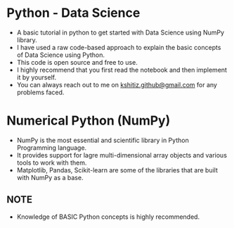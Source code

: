 # Python - Data Science
* A basic tutorial in python to get started with Data Science using NumPy library.
* I have used a raw code-based approach to explain the basic concepts of Data Science using Python.
* This code is open source and free to use.
* I highly recommend that you first read the notebook and then implement it by yourself.
* You can always reach out to me on kshitiz.github@gmail.com for any problems faced.

# Numerical Python (NumPy)
* NumPy is the most essential and scientific library in Python Programming language. 
* It provides support for lagre multi-dimensional array objects and various tools to work with them.
* Matplotlib, Pandas, Scikit-learn are some of the libraries that are built with NumPy as a base.


## NOTE
* Knowledge of BASIC Python concepts is highly recommended.
